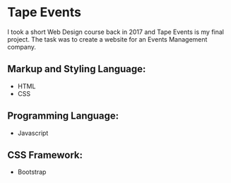 # Tape Events
I took a short Web Design course back in 2017 and Tape Events is my final project.
The task was to create a website for an Events Management company.

## Markup and Styling Language:
* HTML
* CSS

## Programming Language:
* Javascript

## CSS Framework:
* Bootstrap
